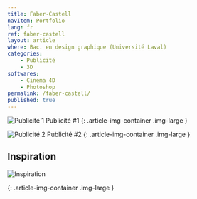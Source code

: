 ```yaml
---
title: Faber-Castell
navItem: Portfolio
lang: fr
ref: faber-castell
layout: article
where: Bac. en design graphique (Université Laval)
categories:
    - Publicité
    - 3D
softwares:
    - Cinema 4D
    - Photoshop
permalink: /faber-castell/
published: true
---
```


![Publicité 1](/assets/images/work/faber-castell/article/fabercastell.jpg)
<span class="article-img-description">Publicité #1</span>
{: .article-img-container .img-large }


![Publicité 2](/assets/images/work/faber-castell/article/fabercastell2.jpg)
<span class="article-img-description">Publicité #2</span>
{: .article-img-container .img-large }

<section markdown="1">

## Inspiration

</section>

![Inspiration](/assets/images/work/faber-castell/article/inspi.jpg)
<!-- <span class="article-img-description">Publicité #1</span> -->
{: .article-img-container .img-large }
